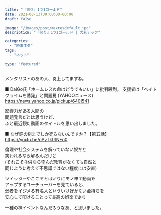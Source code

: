 ```yaml
---
title: "『怒り』1つ1ゴールド"
date: 2021-08-13T00:00:00-00:00
draft: false

image: "/images/post/maxresdefault.jpg"
description: "『怒り』1つ1ゴールド | 犬若テック"

categories:
  - "時事ネタ"
tags:
  - "ネット"

type: "featured"
---
```


メンタリストのあの人、炎上してますね。

■
DaiGo氏「ホームレスの命はどうでもいい」に批判殺到。
支援者は「ヘイトクライムを誘発」と問題視 (YAHOOニュース)  
https://news.yahoo.co.jp/pickup/6401541

影響力がある人間の  
問題発言だとは思うけど、  
ふと最近観た動画のタイトルを思い出しました。

■ なぜ銅の剣までしか売らないんですか？【第五話】  
https://youtu.be/oPyTkUtNEo0

倫理や社会システムを解っていない奴だと  
笑われるなら解るんだけど  
(それこそ子供なら歪んだ教育がなくても自然と  
同じように考えて不思議ではない程度には安直)

ツイッターやここぞとばかりにモノ申す動画を  
アップするユーチューバーを見ていると、  
弱者をイジメる有名人といういけ好かない金持ちを  
安心して叩けることって最高の娯楽であり  

一種の神イベントなんだろうなあ、と思いました。